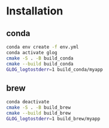 # Installation 

## conda

```bash
conda env create -f env.yml
conda activate glog
cmake -S . -B build_conda
cmake --build build_conda
GLOG_logtostderr=1 build_conda/myapp
```

## brew

```bash
conda deactivate
cmake -S . -B build_brew
cmake --build build_brew
GLOG_logtostderr=1 build_brew/myapp
```
